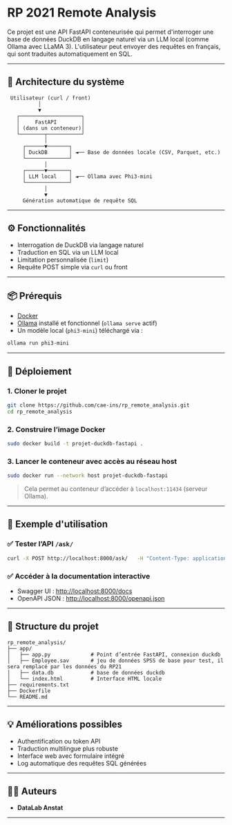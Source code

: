 # RP 2021 Remote Analysis

Ce projet est une API FastAPI conteneurisée qui permet d'interroger une base de données DuckDB en langage naturel via un LLM local (comme Ollama avec LLaMA 3). L'utilisateur peut envoyer des requêtes en français, qui sont traduites automatiquement en SQL.

---

## 🧩 Architecture du système

```text
 Utilisateur (curl / front)
          │
          ▼
   ┌────────────────────┐
   │     FastAPI        │
   │ (dans un conteneur)│
   └────────┬───────────┘
            │
     ┌──────▼───────┐
     │ DuckDB       │ ◄── Base de données locale (CSV, Parquet, etc.)
     └──────────────┘
            │
     ┌──────▼───────┐
     │ LLM local    │ ◄── Ollama avec Phi3-mini
     └──────────────┘
            │
            ▼
     Génération automatique de requête SQL
```

---

## ⚙️ Fonctionnalités

- Interrogation de DuckDB via langage naturel
- Traduction en SQL via un LLM local
- Limitation personnalisée (`limit`)
- Requête POST simple via `curl` ou front

---

## 📦 Prérequis

- [Docker](https://www.docker.com/)
- [Ollama](https://ollama.com/) installé et fonctionnel (`ollama serve` actif)
- Un modèle local (`phi3-mini`) téléchargé via :

```bash
ollama run phi3-mini
```

---

## 🚀 Déploiement

### 1. Cloner le projet

```bash
git clone https://github.com/cae-ins/rp_remote_analysis.git
cd rp_remote_analysis
```

### 2. Construire l’image Docker

```bash
sudo docker build -t projet-duckdb-fastapi .
```

### 3. Lancer le conteneur avec accès au réseau host

```bash
sudo docker run --network host projet-duckdb-fastapi
```

> Cela permet au conteneur d’accéder à `localhost:11434` (serveur Ollama).

---

## 🧪 Exemple d'utilisation

### ✅ Tester l’API `/ask/`

```bash
curl -X POST http://localhost:8000/ask/   -H "Content-Type: application/json"   -d '{"question": "Quels sont les 2 employés les mieux payés ?", "limit": 5}'
```

### ✅ Accéder à la documentation interactive

- Swagger UI : [http://localhost:8000/docs](http://localhost:8000/docs)
- OpenAPI JSON : [http://localhost:8000/openapi.json](http://localhost:8000/openapi.json)

---

## 📁 Structure du projet

```text
rp_remote_analysis/
├── app/
│   ├── app.py             # Point d’entrée FastAPI, connexion duckdb
│   ├── Employee.sav       # jeu de données SPSS de base pour test, il sera remplacé par les données du RP21
│   ├── data.db            # base de données duckdb
│   └── index.html         # Interface HTML locale
├── requirements.txt
├── Dockerfile
└── README.md
```

---

## 💡 Améliorations possibles

- Authentification ou token API
- Traduction multilingue plus robuste
- Interface web avec formulaire intégré
- Log automatique des requêtes SQL générées

---

## 🧑‍💻 Auteurs

- **DataLab Anstat**
---

